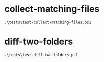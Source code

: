 # collect-matching-files

```
.\tests\test-collect-matching-files.ps1
```

# diff-two-folders

```
.\tests\test-diff-two-folders.ps1
```
